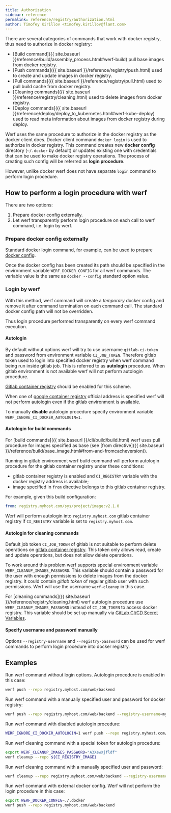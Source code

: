 ```yaml
---
title: Authorization
sidebar: reference
permalink: reference/registry/authorization.html
author: Timofey Kirillov <timofey.kirillov@flant.com>
---
```


There are several categories of commands that work with docker registry, thus need to authorize in docker registry:

* [Build command]({{ site.baseurl }}/reference/build/assembly_process.html#werf-build) pull base images from docker registry.
* [Push commands]({{ site.baseurl }}/reference/registry/push.html) used to create and update images in docker registry.
* [Pull commands]({{ site.baseurl }}/reference/registry/pull.html) used to pull build cache from docker registry.
* [Cleaning commands]({{ site.baseurl }}/reference/registry/cleaning.html) used to delete images from docker registry.
* [Deploy commands]({{ site.baseurl }}/reference/deploy/deploy_to_kubernetes.html#werf-kube-deploy) used to read meta information about images from docker registry during deploy.

Werf uses the same procedure to authorize in the docker registry as the docker client does. Docker client command `docker login` is used to authorize in docker registry. This command creates new **docker config** directory (`~/.docker` by default) or updates existing one with credentials that can be used to make docker registry operations. The process of creating such config will be referred as **login procedure**.

However, unlike docker werf does not have separate `login` command to perform login procedure.

## How to perform a login procedure with werf

There are two options:

1. Prepare docker config externally.
2. Let werf transparently perform login procedure on each call to werf command, i.e. login by werf.

### Prepare docker config externally

Standard docker login command, for example, can be used to prepare [docker config](https://docs.docker.com/engine/reference/commandline/cli/#configuration-files).

Once the docker config has been created its path should be specified in the environment variable `WERF_DOCKER_CONFIG` for all werf commands. The variable value is the same as `docker --config` standard option value.

### Login by werf

With this method, werf command will create a *temporary* docker config and remove it after command termination on each command call. The standard docker config path will not be overridden.

Thus login procedure performed transparently on every werf command execution.

#### Autologin

By default without options werf will try to use username `gitlab-ci-token` and password from environment variable `CI_JOB_TOKEN`. Therefore gitlab token used to login into specified docker registry when werf command being run inside gitlab job. This is referred to as **autologin** procedure. When gitlab environment is not available werf will not perform autologin procedure.

[Gitlab container registry](https://docs.gitlab.com/ee/user/project/container_registry.html) should be enabled for this scheme.

When one of [google container registry](https://cloud.google.com/container-registry/) official address is specified werf will not perform autologin even if the gitlab environment is available.

To manually **disable** autologin procedure specify environment variable `WERF_IGNORE_CI_DOCKER_AUTOLOGIN=1`.

#### Autologin for build commands

For [build commands]({{ site.baseurl }}/cli/build/build.html) werf uses pull procedure for images specified as base (see [from directive]({{ site.baseurl }}/reference/build/base_image.html#from-and-fromcacheversion)).

Running in gitlab environment werf build command will perform autologin procedure for the gitlab container registry under these conditions:

* gitlab container registry is enabled and `CI_REGISTRY` variable with the docker registry address is available;
* image specified in `from` directive belongs to this gitlab container registry.

For example, given this build configuration:

```yaml
from: registry.myhost.com/sys/project/image:v2.1.0
```

Werf will perform autologin into `registry.myhost.com` gitlab container registry if `CI_REGISTRY` variable is set to `registry.myhost.com`.

#### Autologin for cleaning commands

Default job token `CI_JOB_TOKEN` of gitlab is not suitable to perform delete operations on [gitlab container registry](https://docs.gitlab.com/ee/user/project/container_registry.html). This token only allows read, create and update operations, but does not allow delete operations.

To work around this problem werf supports special environment variable `WERF_CLEANUP_IMAGES_PASSWORD`. This variable should contain a password for the user with enough permissions to delete images from the docker registry. It could contain *gitlab token* of regular gitlab user with such permissions. Werf will use the username `werf-cleanup` in this case.

For [cleaning commands]({{ site.baseurl }}/reference/registry/cleaning.html) werf autologin procedure use `WERF_CLEANUP_IMAGES_PASSWORD` instead of `CI_JOB_TOKEN` to access docker registry. This variable should be set up manually via [GitLab CI/CD Secret Variables](https://docs.gitlab.com/ee/ci/variables/#variables).

#### Specify username and password manually

Options `--registry-username` and `--registry-password` can be used for werf commands to perform login procedure into docker registry.

## Examples

Run werf command without login options. Autologin procedure is enabled in this case:

```bash
werf push --repo registry.myhost.com/web/backend
```

Run werf command with a manually specified user and password for docker registry:

```bash
werf push --repo registry.myhost.com/web/backend --registry-username=myuser --registry-password=mypassword
```

Run werf command with disabled autologin procedure:

```bash
WERF_IGNORE_CI_DOCKER_AUTOLOGIN=1 werf push --repo registry.myhost.com/web/backend
```

Run werf cleaning command with a special token for autologin procedure:

```bash
export WERF_CLEANUP_IMAGES_PASSWORD="A3XewXjfldf"
werf cleanup --repo ${CI_REGISTRY_IMAGE}
```

Run werf cleaning command with a manually specified user and password:

```bash
werf cleanup --repo registry.myhost.com/web/backend --registry-username=myuser --registry-password=mypassword
```

Run werf command with external docker config. Werf will not perform the login procedure in this case:

```bash
export WERF_DOCKER_CONFIG=./.docker
werf push --repo registry.myhost.com/web/backend
```
